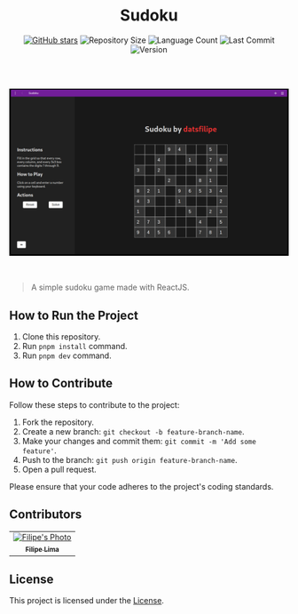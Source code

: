 <div align="center">

# Sudoku

[![GitHub stars](https://img.shields.io/github/stars/datsfilipe/sudoku.svg)](https://github.com/datsfilipe/sudoku/stargazers)
![Repository Size](https://img.shields.io/github/repo-size/datsfilipe/sudoku.svg)
![Language Count](https://img.shields.io/github/languages/count/datsfilipe/sudoku.svg)
![Last Commit](https://img.shields.io/github/last-commit/datsfilipe/sudoku.svg)
![Version](https://img.shields.io/badge/version-1.0-blue.svg)

<br/>
<br/>

![Project Image](./src/assets/cover.png)

<br/>
</div>

> A simple sudoku game made with ReactJS.

## How to Run the Project

1. Clone this repository.
2. Run `pnpm install` command.
3. Run `pnpm dev` command.

## How to Contribute

Follow these steps to contribute to the project:

1. Fork the repository.
2. Create a new branch: `git checkout -b feature-branch-name`.
3. Make your changes and commit them: `git commit -m 'Add some feature'`.
4. Push to the branch: `git push origin feature-branch-name`.
5. Open a pull request.

Please ensure that your code adheres to the project's coding standards.

## Contributors

<table>
    <tr>
        <td align="center">
            <a href="https://github.com/datsfilipe">
                <img src="https://github.com/datsfilipe.png" width="100px;" alt="Filipe's Photo"/><br>
                <sub>
                    <b>Filipe Lima</b>
                </sub>
            </a>
        </td>
    </tr>
</table>


## License

This project is licensed under the [License](LICENSE).
